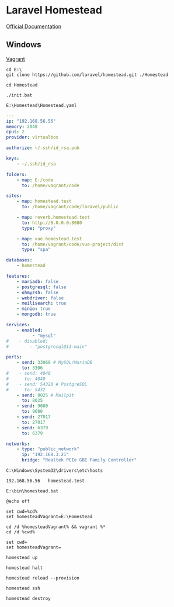 # Laravel Homestead

[Official Documentation](https://laravel.com/docs/homestead)

## Windows

[Vagrant](https://developer.hashicorp.com/vagrant/downloads)

```shell
cd E:\
git clone https://github.com/laravel/homestead.git ./Homestead
```

```shell
cd Homestead
```

```shell
./init.bat
```

`E:\Homestead\Homestead.yaml`

```yaml
---
ip: "192.168.56.56"
memory: 2048
cpus: 2
provider: virtualbox

authorize: ~/.ssh/id_rsa.pub

keys:
    - ~/.ssh/id_rsa

folders:
    - map: E:/code
      to: /home/vagrant/code

sites:
    - map: homestead.test
      to: /home/vagrant/code/laravel/public

    - map: reverb.homestead.test
      to: http://0.0.0.0:8080
      type: "proxy"

    - map: vue.homestead.test
      to: /home/vagrant/code/vue-project/dist
      type: "spa"

databases:
    - homestead

features:
    - mariadb: false
    - postgresql: false
    - ohmyzsh: false
    - webdriver: false
    - meilisearch: true
    - minio: true
    - mongodb: true

services:
    - enabled:
          - "mysql"
#    - disabled:
#        - "postgresql@11-main"

ports:
    - send: 33060 # MySQL/MariaDB
      to: 3306
#    - send: 4040
#      to: 4040
#    - send: 54320 # PostgreSQL
#      to: 5432
    - send: 8025 # Mailpit
      to: 8025
    - send: 9600
      to: 9600
    - send: 27017
      to: 27017
    - send: 6379
      to: 6379

networks:
    - type: "public_network"
      ip: "192.168.3.21"
      bridge: "Realtek PCIe GBE Family Controller"
```

`C:\Windows\System32\drivers\etc\hosts`

```
192.168.56.56	homestead.test
```

`E:\bin\homestead.bat`

```batch
@echo off
 
set cwd=%cd%
set homesteadVagrant=E:\Homestead
 
cd /d %homesteadVagrant% && vagrant %*
cd /d %cwd%
 
set cwd=
set homesteadVagrant=
```

```shell
homestead up

homestead halt

homestead reload --provision

homestead ssh

homestead destroy
```

